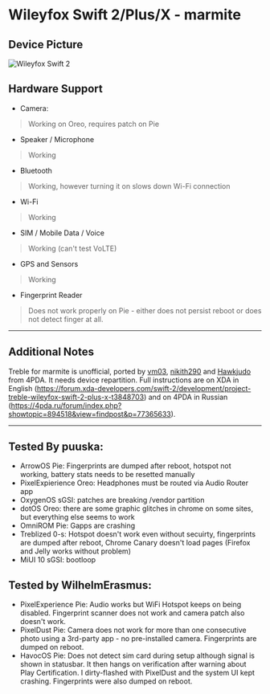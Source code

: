 # Wileyfox Swift 2/Plus/X - marmite

## Device Picture

![Wileyfox Swift 2](http://s.4pda.to/pP1NecmKtvq7inv7BoJt2Pld2fU1FH1pNRwu.jpg)

## Hardware Support

* Camera:
> Working on Oreo, requires patch on Pie

* Speaker / Microphone
> Working

* Bluetooth
> Working, however turning it on slows down Wi-Fi connection

* Wi-Fi
> Working

* SIM / Mobile Data / Voice
> Working (can't test VoLTE)

* GPS and Sensors
> Working

* Fingerprint Reader
> Does not work properly on Pie - either does not persist reboot or does not detect finger at all.

***
## Additional Notes
Treble for marmite is unofficial, ported by [vm03](https://4pda.ru/forum/index.php?showuser=785272), [nikith290](https://4pda.ru/forum/index.php?showuser=4331549) and [Hawkjudo](https://4pda.ru/forum/index.php?showuser=6279249) from 4PDA. It needs device repartition. Full instructions are on XDA in English (https://forum.xda-developers.com/swift-2/development/project-treble-wileyfox-swift-2-plus-x-t3848703) and on 4PDA in Russian (https://4pda.ru/forum/index.php?showtopic=894518&view=findpost&p=77365633).


***
## Tested By puuska:
  - ArrowOS Pie: Fingerprints are dumped after reboot, hotspot not working, battery stats needs to be resetted manually
  - PixelExpierience Oreo: Headphones must be routed via Audio Router app
  - OxygenOS sGSI: patches are breaking /vendor partition
  - dotOS Oreo: there are some graphic glitches in chrome on some sites, but everything else seems to work
  - OmniROM Pie: Gapps are crashing
  - Treblized 0-s: Hotspot doesn't work even without secuirty, fingerprints are dumped after reboot, Chrome Canary doesn't load pages (Firefox and Jelly works without problem)
  - MiUI 10 sGSI: bootloop

## Tested by WilhelmErasmus:
  - PixelExperience Pie: Audio works but WiFi Hotspot keeps on being disabled. Fingerprint scanner does not work and camera patch also doesn't work.
  - PixelDust Pie: Camera does not work for more than one consecutive photo using a 3rd-party app - no pre-installed camera. Fingerprints are dumped on reboot.
  - HavocOS Pie: Does not detect sim card during setup although signal is shown in statusbar. It then hangs on verification after warning about Play Certification. I dirty-flashed with PixelDust and the system UI kept crashing. Fingerprints were also dumped on reboot.